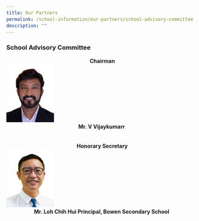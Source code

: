 ```yaml
---
title: Our Partners
permalink: /school-information/our-partners/school-advisory-committee
description: ""
---
```

### School Advisory Committee

<tr>
	<td width="160"><strong><center>&nbsp;Chairman</center></strong>
</td>
<td width="160"><img src="/images/Mr-V-Vijaykumarr.jpeg" 
     style="width:25%">
</td>
	<td width="370" style="width: 259px;"><strong></strong><strong><center>Mr. V Vijaykumarr</center></strong><br><br>
</td>
</tr>

<tr>
	<td width="160"><strong><center>&nbsp;Honorary Secretary</center></strong>
</td>
<td width="160"><img src="/images/Mr-LOH-CHIH-HUI-3.jpeg" 
     style="width:25%">
</td>
	<td width="370" style="width: 259px;"><strong></strong><strong><center><b>Mr. Loh Chih Hui</b> 
Principal, Bowen Secondary School</center></strong><br><br>
</td>
</tr>
